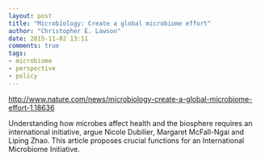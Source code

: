 ```yaml
---
layout: post
title: "Microbiology: Create a global microbiome effort"
author: "Christopher E. Lawson"
date: 2015-11-02 13:11
comments: true
tags:
- microbiome
- perspective 
- policy
---
```


http://www.nature.com/news/microbiology-create-a-global-microbiome-effort-1.18636

Understanding how microbes affect health and the biosphere requires an international initiative, argue Nicole Dubilier, Margaret McFall-Ngai and Liping Zhao. This article proposes crucial functions for an International Microbiome Initiative.